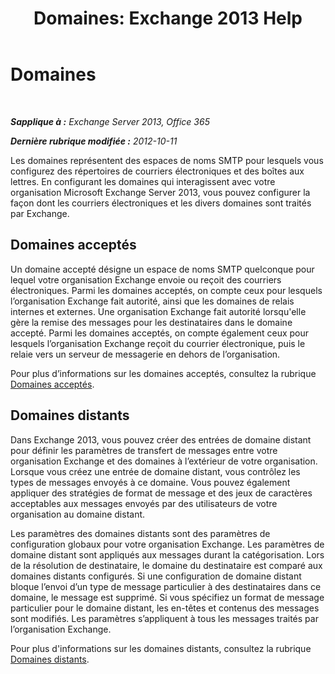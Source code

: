 ﻿---
title: 'Domaines: Exchange 2013 Help'
TOCTitle: Domaines
ms:assetid: 11748c2d-2e32-43a4-b77d-e0c17db6200b
ms:mtpsurl: https://technet.microsoft.com/fr-fr/library/JJ673041(v=EXCHG.150)
ms:contentKeyID: 50477599
ms.date: 04/24/2018
mtps_version: v=EXCHG.150
ms.translationtype: HT
---

# Domaines

 

_**Sapplique à :** Exchange Server 2013, Office 365_

_**Dernière rubrique modifiée :** 2012-10-11_

Les domaines représentent des espaces de noms SMTP pour lesquels vous configurez des répertoires de courriers électroniques et des boîtes aux lettres. En configurant les domaines qui interagissent avec votre organisation Microsoft Exchange Server 2013, vous pouvez configurer la façon dont les courriers électroniques et les divers domaines sont traités par Exchange.

## Domaines acceptés

Un domaine accepté désigne un espace de noms SMTP quelconque pour lequel votre organisation Exchange envoie ou reçoit des courriers électroniques. Parmi les domaines acceptés, on compte ceux pour lesquels l’organisation Exchange fait autorité, ainsi que les domaines de relais internes et externes. Une organisation Exchange fait autorité lorsqu'elle gère la remise des messages pour les destinataires dans le domaine accepté. Parmi les domaines acceptés, on compte également ceux pour lesquels l’organisation Exchange reçoit du courrier électronique, puis le relaie vers un serveur de messagerie en dehors de l’organisation.

Pour plus d’informations sur les domaines acceptés, consultez la rubrique [Domaines acceptés](accepted-domains-exchange-2013-help.md).

## Domaines distants

Dans Exchange 2013, vous pouvez créer des entrées de domaine distant pour définir les paramètres de transfert de messages entre votre organisation Exchange et des domaines à l’extérieur de votre organisation. Lorsque vous créez une entrée de domaine distant, vous contrôlez les types de messages envoyés à ce domaine. Vous pouvez également appliquer des stratégies de format de message et des jeux de caractères acceptables aux messages envoyés par des utilisateurs de votre organisation au domaine distant.

Les paramètres des domaines distants sont des paramètres de configuration globaux pour votre organisation Exchange. Les paramètres de domaine distant sont appliqués aux messages durant la catégorisation. Lors de la résolution de destinataire, le domaine du destinataire est comparé aux domaines distants configurés. Si une configuration de domaine distant bloque l’envoi d’un type de message particulier à des destinataires dans ce domaine, le message est supprimé. Si vous spécifiez un format de message particulier pour le domaine distant, les en-têtes et contenus des messages sont modifiés. Les paramètres s’appliquent à tous les messages traités par l’organisation Exchange.

Pour plus d'informations sur les domaines distants, consultez la rubrique [Domaines distants](remote-domains-exchange-2013-help.md).


